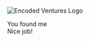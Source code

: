 ![Encoded Ventures Logo](https://github.com/abenik/ADB/assets/723458/6486d946-29da-4055-8a27-508203b04548)

You found me  
Nice job!
